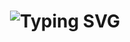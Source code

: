 <h1 align="center">
   <img src="https://readme-typing-svg.herokuapp.com?font=Righteous&size=27&duration=3000&pause=500&color=6495ED&center=true&random=false&width=435&lines=Van+Huu+Toan;Toi+Buon+Ngu;Full-Stack+Developer" alt="Typing SVG" />
</h1>
